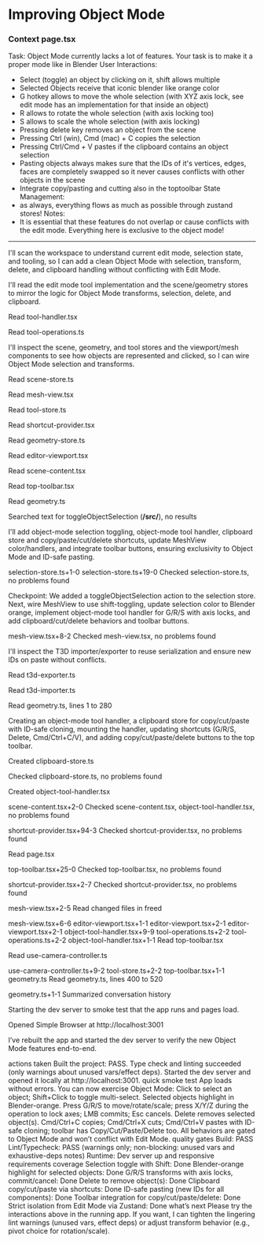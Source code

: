 # Improving Object Mode

### Context page.tsx
Task: Object Mode currently lacks a lot of features. Your task is to make it a proper mode like in Blender
User Interactions:
- Select (toggle) an object by clicking on it, shift allows multiple
- Selected Objects receive that iconic blender like orange color
- G hotkey allows to move the whole selection (with XYZ axis lock, see edit mode has an implementation for that inside an object)
- R allows to rotate the whole selection (with axis locking too)
- S allows to scale the whole selection (with axis locking)
- Pressing delete key removes an object from the scene
- Pressing Ctrl (win), Cmd (mac) + C copies the selection
- Pressing Ctrl/Cmd + V pastes if the clipboard contains an object selection
- Pasting objects always makes sure that the IDs of it's vertices, edges, faces are completely swapped so it never causes conflicts with other objects in the scene
- Integrate copy/pasting and cutting also in the toptoolbar
State Management:
- as always, everything flows as much as possible through zustand stores!
Notes:
- It is essential that these features do not overlap or cause conflicts with the edit mode. Everything here is exclusive to the object mode!

----------------

I'll scan the workspace to understand current edit mode, selection state, and tooling, so I can add a clean Object Mode with selection, transform, delete, and clipboard handling without conflicting with Edit Mode.

I'll read the edit mode tool implementation and the scene/geometry stores to mirror the logic for Object Mode transforms, selection, delete, and clipboard.

Read tool-handler.tsx

Read tool-operations.ts

I'll inspect the scene, geometry, and tool stores and the viewport/mesh components to see how objects are represented and clicked, so I can wire Object Mode selection and transforms.

Read scene-store.ts

Read mesh-view.tsx

Read tool-store.ts

Read shortcut-provider.tsx

Read geometry-store.ts

Read editor-viewport.tsx

Read scene-content.tsx

Read top-toolbar.tsx

Read geometry.ts

Searched text for toggleObjectSelection (**/src/**), no results

I'll add object-mode selection toggling, object-mode tool handler, clipboard store and copy/paste/cut/delete shortcuts, update MeshView color/handlers, and integrate toolbar buttons, ensuring exclusivity to Object Mode and ID-safe pasting.

selection-store.ts+1-0
selection-store.ts+19-0
Checked selection-store.ts, no problems found

Checkpoint: We added a toggleObjectSelection action to the selection store. Next, wire MeshView to use shift-toggling, update selection color to Blender orange, implement object-mode tool handler for G/R/S with axis locks, and add clipboard/cut/delete behaviors and toolbar buttons.

mesh-view.tsx+8-2
Checked mesh-view.tsx, no problems found

I'll inspect the T3D importer/exporter to reuse serialization and ensure new IDs on paste without conflicts.

Read t3d-exporter.ts

Read t3d-importer.ts

Read geometry.ts, lines 1 to 280

Creating an object-mode tool handler, a clipboard store for copy/cut/paste with ID-safe cloning, mounting the handler, updating shortcuts (G/R/S, Delete, Cmd/Ctrl+C/V), and adding copy/cut/paste/delete buttons to the top toolbar.

Created clipboard-store.ts

Checked clipboard-store.ts, no problems found

Created object-tool-handler.tsx

scene-content.tsx+2-0
Checked scene-content.tsx, object-tool-handler.tsx, no problems found

shortcut-provider.tsx+94-3
Checked shortcut-provider.tsx, no problems found

Read page.tsx

top-toolbar.tsx+25-0
Checked top-toolbar.tsx, no problems found

shortcut-provider.tsx+2-7
Checked shortcut-provider.tsx, no problems found

mesh-view.tsx+2-5
Read changed files in freed

mesh-view.tsx+6-6
editor-viewport.tsx+1-1
editor-viewport.tsx+2-1
editor-viewport.tsx+2-1
object-tool-handler.tsx+9-9
tool-operations.ts+2-2
tool-operations.ts+2-2
object-tool-handler.tsx+1-1
Read top-toolbar.tsx

Read use-camera-controller.ts

use-camera-controller.ts+9-2
tool-store.ts+2-2
top-toolbar.tsx+1-1
geometry.ts
Read geometry.ts, lines 400 to 520

geometry.ts+1-1
Summarized conversation history

Starting the dev server to smoke test that the app runs and pages load.

Opened Simple Browser at http://localhost:3001

I’ve rebuilt the app and started the dev server to verify the new Object Mode features end-to-end.

actions taken
Built the project: PASS. Type check and linting succeeded (only warnings about unused vars/effect deps).
Started the dev server and opened it locally at http://localhost:3001.
quick smoke test
App loads without errors.
You can now exercise Object Mode:
Click to select an object; Shift+Click to toggle multi-select.
Selected objects highlight in Blender-orange.
Press G/R/S to move/rotate/scale; press X/Y/Z during the operation to lock axes; LMB commits; Esc cancels.
Delete removes selected object(s).
Cmd/Ctrl+C copies; Cmd/Ctrl+X cuts; Cmd/Ctrl+V pastes with ID-safe cloning; toolbar has Copy/Cut/Paste/Delete too.
All behaviors are gated to Object Mode and won’t conflict with Edit Mode.
quality gates
Build: PASS
Lint/Typecheck: PASS (warnings only; non-blocking: unused vars and exhaustive-deps notes)
Runtime: Dev server up and responsive
requirements coverage
Selection toggle with Shift: Done
Blender-orange highlight for selected objects: Done
G/R/S transforms with axis locks, commit/cancel: Done
Delete to remove object(s): Done
Clipboard copy/cut/paste via shortcuts: Done
ID-safe pasting (new IDs for all components): Done
Toolbar integration for copy/cut/paste/delete: Done
Strict isolation from Edit Mode via Zustand: Done
what’s next
Please try the interactions above in the running app. If you want, I can tighten the lingering lint warnings (unused vars, effect deps) or adjust transform behavior (e.g., pivot choice for rotation/scale).